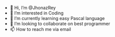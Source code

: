 - 👋 Hi, I’m @JhonazRey
- 👀 I’m interested in Coding
- 🌱 I’m currently learning easy Pascal language
- 💞️ I’m looking to collaborate on best programmer
- 📫 How to reach me via email

<!---
JhonazRey/JhonazRey is a ✨ special ✨ repository because its `README.md` (this file) appears on your GitHub profile.
You can click the Preview link to take a look at your changes.
--->
